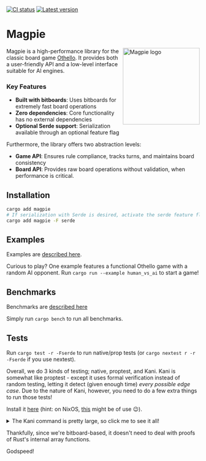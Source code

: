 [![CI status](https://github.com/LimeEng/magpie/actions/workflows/ci.yaml/badge.svg)](https://github.com/LimeEng/magpie/actions/workflows/ci.yaml)
[![Latest version](https://img.shields.io/crates/v/magpie?color=blue)](https://crates.io/crates/magpie)

# Magpie

<img src="https://cdn.github.emileng.se/repo/magpie/logo.svg" width="200" alt="Magpie logo" align="right">

Magpie is a high-performance library for the classic board game [Othello](https://en.wikipedia.org/wiki/Reversi). It provides both a user-friendly API and a low-level interface suitable for AI engines.

### Key Features

- **Built with bitboards**: Uses bitboards for extremely fast board operations
- **Zero dependencies**: Core functionality has no external dependencies
- **Optional Serde support**: Serialization available through an optional feature flag

Furthermore, the library offers two abstraction levels:

- **Game API**: Ensures rule compliance, tracks turns, and maintains board consistency
- **Board API**: Provides raw board operations without validation, when performance is critical.

## Installation

```sh
cargo add magpie
# If serialization with Serde is desired, activate the serde feature flag.
cargo add magpie -F serde
```

## Examples

Examples are [described here](/examples).

Curious to play? One example features a functional Othello game with a random AI opponent. Run `cargo run --example human_vs_ai` to start a game!

## Benchmarks

Benchmarks are [described here](/benches)

Simply run `cargo bench` to run all benchmarks.

## Tests

Run `cargo test -r -Fserde` to run native/prop tests (or `cargo nextest r -r -Fserde` if you use nextest).

Overall, we do 3 kinds of testing; native, proptest, and Kani.
Kani is somewhat like proptest - except it uses formal verification instead of random testing, letting it detect (given enough time) *every possible edge case*.
Due to the nature of Kani, however, you need to do a few extra things to run those tests!

Install it [here](https://model-checking.github.io/kani/install-guide.html) (hint: on NixOS, [this](https://github.com/AstroOrbis/nur) might be of use :wink:).

<details>
  <summary>The Kani command is pretty large, so click me to see it all!</summary>
This command should:

- Run all Kani tests throughout the entire crate & tests directory

- Print a unit test for values that fail, so you can quickly reproduce the error 

- Not print too much unnecessary output


```sh
cargo kani --tests -Fserde -Zconcrete-playback --output-format=terse
```

Add the -j flag to use multiple threads - although it makes the output a bit harder to read.
</details>

Thankfully, since we're bitboard-based, it doesn't need to deal with proofs of Rust's internal array functions.

Godspeed!
